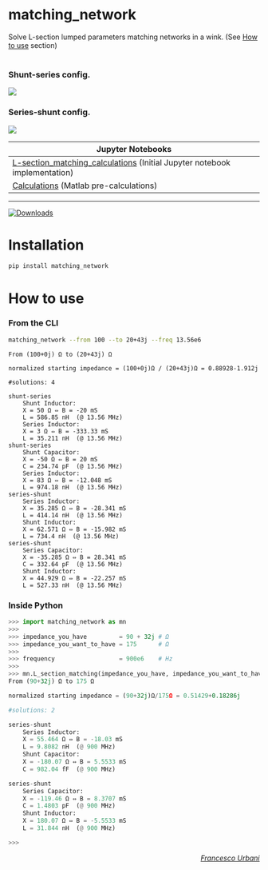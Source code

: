 # matching_network
Solve L-section lumped parameters matching networks in a wink. (See [How to use](#how-to-use) section)<br><br>

### Shunt-series config.
![](https://raw.githubusercontent.com/urbanij/matching-network/master/aux/figures/shunt_series_configuration.png)


### Series-shunt config.
![](https://raw.githubusercontent.com/urbanij/matching-network/master/aux/figures/series_shunt_configuration.png)


<!-- Index of Jupyter (IPython) Notebooks -->

|Jupyter Notebooks                                                                                                                              |
|-----------------------------------------------------------------------------------------------------------------------------------------------|
|<a href="https://urbanij.github.io/projects/matching_networks/">L-section_matching_calculations</a> (Initial Jupyter notebook implementation)|
|<a href="https://urbanij.github.io/projects/matching_networks/calc.html">Calculations</a> (Matlab pre-calculations)                                     |


---


[![Downloads](https://pepy.tech/badge/matching-network)](https://pepy.tech/project/matching-network)


Installation
============

```sh
pip install matching_network
```


How to use
=============

### From the CLI
```bash
matching_network --from 100 --to 20+43j --freq 13.56e6
```
```
From (100+0j) Ω to (20+43j) Ω

normalized starting impedance = (100+0j)Ω / (20+43j)Ω = 0.88928-1.912j

#solutions: 4

shunt-series
    Shunt Inductor:
    X = 50 Ω ⇔ B = -20 mS
    L = 586.85 nH  (@ 13.56 MHz)
    Series Inductor:
    X = 3 Ω ⇔ B = -333.33 mS
    L = 35.211 nH  (@ 13.56 MHz)
shunt-series
    Shunt Capacitor:
    X = -50 Ω ⇔ B = 20 mS
    C = 234.74 pF  (@ 13.56 MHz)
    Series Inductor:
    X = 83 Ω ⇔ B = -12.048 mS
    L = 974.18 nH  (@ 13.56 MHz)
series-shunt
    Series Inductor:
    X = 35.285 Ω ⇔ B = -28.341 mS
    L = 414.14 nH  (@ 13.56 MHz)
    Shunt Inductor:
    X = 62.571 Ω ⇔ B = -15.982 mS
    L = 734.4 nH  (@ 13.56 MHz)
series-shunt
    Series Capacitor:
    X = -35.285 Ω ⇔ B = 28.341 mS
    C = 332.64 pF  (@ 13.56 MHz)
    Shunt Inductor:
    X = 44.929 Ω ⇔ B = -22.257 mS
    L = 527.33 nH  (@ 13.56 MHz)
```

### Inside Python

```python
>>> import matching_network as mn
>>>
>>> impedance_you_have         = 90 + 32j # Ω
>>> impedance_you_want_to_have = 175      # Ω
>>>
>>> frequency                  = 900e6    # Hz
>>>
>>> mn.L_section_matching(impedance_you_have, impedance_you_want_to_have, frequency).match()
From (90+32j) Ω to 175 Ω

normalized starting impedance = (90+32j)Ω/175Ω = 0.51429+0.18286j

#solutions: 2

series-shunt
    Series Inductor:
    X = 55.464 Ω ⇔ B = -18.03 mS
    L = 9.8082 nH  (@ 900 MHz)
    Shunt Capacitor:
    X = -180.07 Ω ⇔ B = 5.5533 mS
    C = 982.04 fF  (@ 900 MHz)

series-shunt
    Series Capacitor:
    X = -119.46 Ω ⇔ B = 8.3707 mS
    C = 1.4803 pF  (@ 900 MHz)
    Shunt Inductor:
    X = 180.07 Ω ⇔ B = -5.5533 mS
    L = 31.844 nH  (@ 900 MHz)

>>>
```

<div align="right" style="text-align:right"><i><a href="https://urbanij.github.io/">Francesco Urbani</a></i></div>